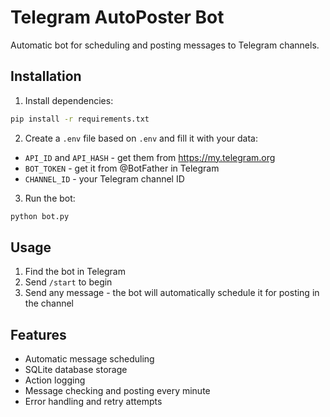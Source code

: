 # Telegram AutoPoster Bot

Automatic bot for scheduling and posting messages to Telegram channels.

## Installation

1. Install dependencies:
```bash
pip install -r requirements.txt
```

2. Create a `.env` file based on `.env` and fill it with your data:
- `API_ID` and `API_HASH` - get them from https://my.telegram.org
- `BOT_TOKEN` - get it from @BotFather in Telegram
- `CHANNEL_ID` - your Telegram channel ID

3. Run the bot:
```bash
python bot.py
```

## Usage

1. Find the bot in Telegram
2. Send `/start` to begin
3. Send any message - the bot will automatically schedule it for posting in the channel

## Features

- Automatic message scheduling
- SQLite database storage
- Action logging
- Message checking and posting every minute
- Error handling and retry attempts
